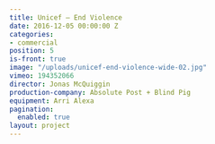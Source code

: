 ```yaml
---
title: Unicef — End Violence
date: 2016-12-05 00:00:00 Z
categories:
- commercial
position: 5
is-front: true
image: "/uploads/unicef-end-violence-wide-02.jpg"
vimeo: 194352066
director: Jonas McQuiggin
production-company: Absolute Post + Blind Pig
equipment: Arri Alexa
pagination:
  enabled: true
layout: project
---
```


